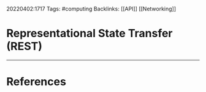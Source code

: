 20220402:1717
Tags: #computing 
Backlinks: [[API]] [[Networking]]
# Representational State Transfer (REST)




---
# References